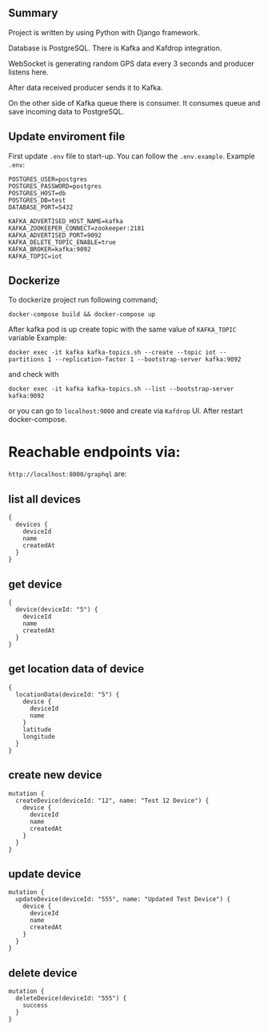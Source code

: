 ## Summary

Project is written by using Python with Django framework.

Database is PostgreSQL. There is Kafka and Kafdrop integration.

WebSocket is generating random GPS data every 3 seconds and producer listens here.

After data received producer sends it to Kafka.

On the other side of Kafka queue there is consumer. It consumes queue and save incoming data to PostgreSQL.

## Update enviroment file
First update `.env` file to start-up. You can follow the `.env.example`.
Example `.env`:
```
POSTGRES_USER=postgres
POSTGRES_PASSWORD=postgres
POSTGRES_HOST=db
POSTGRES_DB=test
DATABASE_PORT=5432

KAFKA_ADVERTISED_HOST_NAME=kafka
KAFKA_ZOOKEEPER_CONNECT=zookeeper:2181
KAFKA_ADVERTISED_PORT=9092
KAFKA_DELETE_TOPIC_ENABLE=true
KAFKA_BROKER=kafka:9092
KAFKA_TOPIC=iot
```

## Dockerize

To dockerize project run following command;

    docker-compose build && docker-compose up    

After kafka pod is up create topic with the same value of `KAFKA_TOPIC` variable
Example:
```
docker exec -it kafka kafka-topics.sh --create --topic iot --partitions 1 --replication-factor 1 --bootstrap-server kafka:9092
```
and check with

```
docker exec -it kafka kafka-topics.sh --list --bootstrap-server kafka:9092
```

or you can go to `localhost:9000` and create via `Kafdrop` UI. After restart docker-compose.


# Reachable endpoints via:

 `http://localhost:8000/graphql` are:

## list all devices
```
{
  devices {
    deviceId
    name
    createdAt
  }
}
```
## get device
```
{
  device(deviceId: "5") {
    deviceId
    name
    createdAt
  }
}
```
## get location data of device
```
{
  locationData(deviceId: "5") {
    device {
      deviceId
      name
    }
    latitude
    longitude
  }
}
```
## create new device
```
mutation {
  createDevice(deviceId: "12", name: "Test 12 Device") {
    device {
      deviceId
      name
      createdAt
    }
  }
}
```

## update device
```
mutation {
  updateDevice(deviceId: "555", name: "Updated Test Device") {
    device {
      deviceId
      name
      createdAt
    }
  }
}
```

## delete device
```
mutation {
  deleteDevice(deviceId: "555") {
    success
  }
}
```